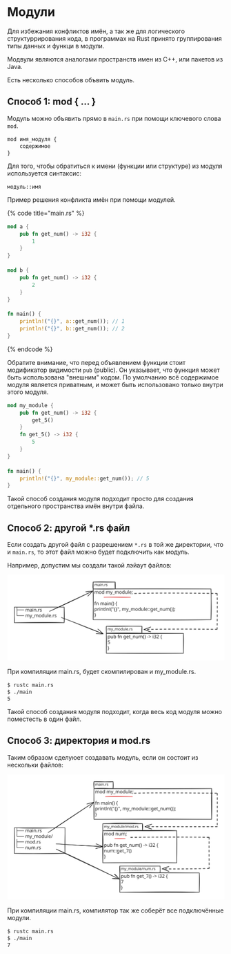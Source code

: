 # Модули

Для избежания конфликтов имён, а так же для логического структуррирования кода, в программах на Rust принято группирования типы данных и функци в модули.

Модвули являются аналогами пространств имен из C++, или пакетов из Java.

Есть несколько способов объвить модуль.

## Способ 1: mod { ... }

Модуль можно объявить прямо в `main.rs` при помощи ключевого слова `mod`.

```
mod имя_модуля {
    содержимое
}
```

Для того, чтобы обратиться к имени (функции или структуре) из модуля используется синтаксис:

```
модуль::имя
```

Пример решения конфликта имён при помощи модулей.

{% code title="main.rs" %}
```rust
mod a {
    pub fn get_num() -> i32 {
        1
    }
}

mod b {
    pub fn get_num() -> i32 {
        2
    }
}

fn main() {
    println!("{}", a::get_num()); // 1
    println!("{}", b::get_num()); // 2
}
```
{% endcode %}

Обратите внимание, что перед объявлением функции стоит модификатор видимости `pub` (public). Он указывает, что функция может быть использована "внешним" кодом. По умолчанию всё содержимое модуля является приватным, и может быть использовано только внутри этого модуля.

```rust
mod my_module {
    pub fn get_num() -> i32 {
        get_5()
    }
    fn get_5() -> i32 {
        5
    }
}

fn main() {
    println!("{}", my_module::get_num()); // 5
}
```

Такой способ создания модуля подходит просто для создания отдельного пространства имён внутри файла.

## Способ 2: другой \*.rs файл

Если создать другой файл с разрешением `*.rs` в той же директории, что и `main.rs`, то этот файл можно будет подключить как модуль.

Например, допустим мы создали такой лэйаут файлов:

<img src="../.gitbook/assets/file.excalidraw (1).svg" alt="" class="gitbook-drawing">

При компиляции main.rs, будет скомпилирован и my\_module.rs.

```
$ rustc main.rs
$ ./main
5
```

Такой способ создания модуля подходит, когда весь код модуля можно поместесть в один файл.

## Способ 3: директория и mod.rs

Таким образом сделуюет создавать модуль, если он состоит из нескольки файлов:

<img src="../.gitbook/assets/file.excalidraw.svg" alt="" class="gitbook-drawing">

При компиляции main.rs, компилятор так же соберёт все подключённые модули.

```
$ rustc main.rs
$ ./main
7
```

